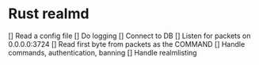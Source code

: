 # Rust realmd

[] Read a config file
[] Do logging
[] Connect to DB
[] Listen for packets on 0.0.0.0:3724
[] Read first byte from packets as the COMMAND
[] Handle commands, authentication, banning
[] Handle realmlisting
